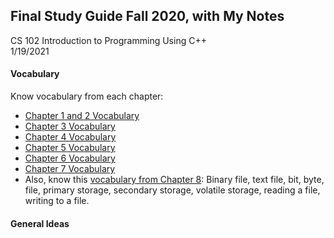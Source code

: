 ## Final Study Guide Fall 2020, with My Notes
CS 102 Introduction to Programming Using C++  
1/19/2021

#### Vocabulary
Know vocabulary from each chapter:  
-	[Chapter 1 and 2 Vocabulary](https://github.com/kayleyseow/cpp-problems/blob/master/02.%20Fundamental%20Data%20Types/Chapter2ReviewNotes.md)
- [Chapter 3 Vocabulary](https://github.com/kayleyseow/cpp-problems/blob/master/03.%20Decisions/Chapter3ReviewNotes.md)
- [Chapter 4 Vocabulary](https://github.com/kayleyseow/cpp-problems/blob/master/04.%20Loops/Chapter4ReviewNotes.md#vocabulary-to-know)
- [Chapter 5 Vocabulary](https://github.com/kayleyseow/cpp-problems/blob/master/05.%20Functions/Chapter5ReviewNotes.md)
- [Chapter 6 Vocabulary](https://github.com/kayleyseow/cpp-problems/blob/master/06.%20Arrays%20and%20Vectors/Chapter6ReviewNotes.md#vocabulary-to-know)
- [Chapter 7 Vocabulary](https://github.com/kayleyseow/cpp-problems/blob/master/07.%20Pointers/Chapter7ReviewNotes.md#vocabulary-to-know)  
- Also, know this [vocabulary from Chapter 8](https://github.com/kayleyseow/cpp-problems/blob/master/08.%20Streams/Chapter8ReviewNotes.md#vocabulary-to-know): Binary file, text file, bit, byte, file, primary storage, secondary storage, volatile storage, reading a file, writing to a file.  

#### General Ideas
